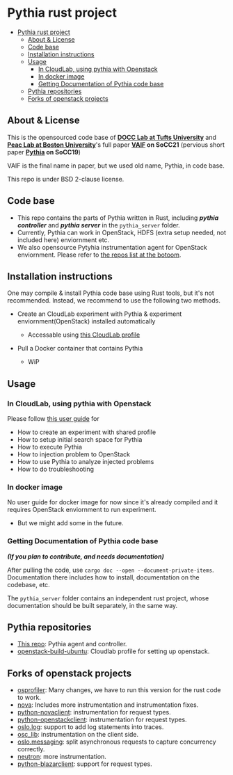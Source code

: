# Pythia rust project

- [Pythia rust project](#pythia-rust-project)
  - [About \& License](#about--license)
  - [Code base](#code-base)
  - [Installation instructions](#installation-instructions)
  - [Usage](#usage)
    - [In CloudLab, using pythia with Openstack](#in-cloudlab-using-pythia-with-openstack)
    - [In docker image](#in-docker-image)
    - [Getting Documentation of Pythia code base](#getting-documentation-of-pythia-code-base)
  - [Pythia repositories](#pythia-repositories)
  - [Forks of openstack projects](#forks-of-openstack-projects)


## About & License

This is the opensourced code base of **[DOCC Lab at Tufts University](https://docclab.cs.tufts.edu/)** and **[Peac Lab at Boston University](https://www.bu.edu/peaclab/)**'s full paper **[VAIF](https://dl.acm.org/doi/abs/10.1145/3544497.3544504?casa_token=rjolR5C9q9wAAAAA:7iVtHXCABI3JMd7OZ4OOqrs4U1EptpCHWNyqrLUDfUoVfYYHe65WLGeEBd2csmYe_p3eWqoIR2VJ3w) on SoCC21** (pervious short paper **[Pythia](https://dl.acm.org/doi/abs/10.1145/3357223.3362704) on SoCC19**)

VAIF is the final name in paper, but we used old name, Pythia, in code base.

This repo is under BSD 2-clause license.

## Code base

- This repo contains the parts of Pythia written in Rust, including ***pythia controller*** and ***pythia server*** in the `pythia_server` folder.
- Currently, Pythia can work in OpenStack, HDFS (extra setup needed, not included here) enviornment etc.
- We also opensource Pytyhia instrumentation agent for OpenStack enviornment. Please refer to [the repos list at the botoom](#pythia-repositories).



## Installation instructions

One may compile & install Pythia code base using Rust tools, but it's not recommended. Instead, we recommend to use the following two methods.

- Create an CloudLab experiment with Pythia & experiment enviornment(OpenStack) installed automatically

  - Accessable using [this CloudLab profile](https://www.cloudlab.us/p/Tracing-Pythia/pythia-openstack-opensource)

- Pull a Docker container that contains Pythia

  - WiP

## Usage

### In CloudLab, using pythia with Openstack

Please follow [this user guide](https://github.com/docc-lab/pythia/blob/master/user-guide.md) for

  - How to create an experiment with shared profile
  - How to setup initial search space for Pythia
  - How to execute Pythia
  - How to injection problem to OpenStack
  - How to use Pythia to analyze injected problems
  - How to do troubleshooting

### In docker image
No user guide for docker image for now since it's already compiled and it requires OpenStack enviornment to run experiment.
- But we might add some in the future.

### Getting Documentation of Pythia code base

***(If you plan to contribute, and needs documentation)***

After pulling the code, use `cargo doc --open --document-private-items`.
Documentation there includes how to install, documentation on the codebase,
etc.

The `pythia_server` folder contains an independent rust project, whose documentation
should be built separately, in the same way.

## Pythia repositories

- [This repo](https://github.com/docc-lab/reconstruction): Pythia agent and controller.
- [openstack-build-ubuntu](https://github.com/docc-lab/openstack-build-ubuntu): Cloudlab profile for setting up openstack.

## Forks of openstack projects

- [osprofiler](https://github.com/docc-lab/osprofiler): Many changes, we have to run this version for the rust code to work.
- [nova](https://github.com/docc-lab/nova): Includes more instrumentation and instrumentation fixes.
- [python-novaclient](https://github.com/docc-lab/python-novaclient): instrumentation for request types.
- [python-openstackclient](https://github.com/docc-lab/python-openstackclient): instrumentation for request types.
- [oslo.log](https://github.com/docc-lab/oslo.log): support to add log statements into traces.
- [osc_lib](https://github.com/docc-lab/osc_lib): instrumentation on the client side.
- [oslo.messaging](https://github.com/docc-lab/oslo.messaging): split asynchronous requests to capture concurrency correctly.
- [neutron](https://github.com/docc-lab/neutron): more instrumentation.
- [python-blazarclient](https://github.com/docc-lab/python-blazarclient): support for request types.
